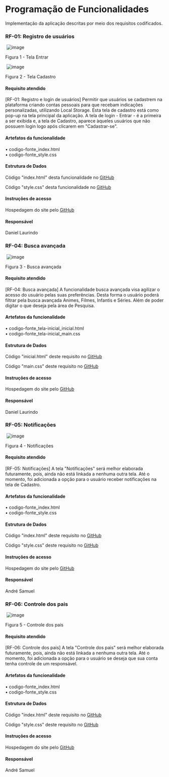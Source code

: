 # Programação de Funcionalidades

Implementação da aplicação descritas por meio dos requisitos codificados. 

### RF-01: Registro de usuários 


<img> ![image](https://github.com/ICEI-PUC-Minas-PMV-ADS/pmv-ads-2024-1-e1-proj-web-t6-pmv-ads-2024-1-e1-projeto_entreteniment/assets/141928161/0a098c97-39b5-4b51-a0cb-408b2c176374)

Figura 1 - Tela Entrar


<img> ![image](https://github.com/ICEI-PUC-Minas-PMV-ADS/pmv-ads-2024-1-e1-proj-web-t6-pmv-ads-2024-1-e1-projeto_entreteniment/assets/141928161/92f8d3b7-6e73-4af0-b5c6-112193440d0a)

Figura 2 - Tela Cadastro

#### Requisito atendido
[RF-01: Registro e login de usuários] Permitir que usuários se cadastrem na plataforma criando contas pessoais para que recebam indicações personalizadas, utilizando Local Storage. Esta tela de cadastro está como pop-up na tela principal da aplicação. A tela de login - Entrar - é a primeira a ser exibida e, a tela de Cadastro, aparece àqueles usuários que não possuem login logo após clicarem em "Cadastrar-se".

#### Artefatos da funcionalidade

&bull; codigo-fonte_index.html <br>
&bull; codigo-fonte_style.css


#### Estrutura de Dados

<p> Código "index.html" desta funcionalidade no <a href="https://github.com/ICEI-PUC-Minas-PMV-ADS/pmv-ads-2024-1-e1-proj-web-t6-pmv-ads-2024-1-e1-projeto_entreteniment/blob/main/codigo-fonte/index.html"> GitHub </a></p>

<p> Código "style.css" desta funcionalidade no <a href="https://github.com/ICEI-PUC-Minas-PMV-ADS/pmv-ads-2024-1-e1-proj-web-t6-pmv-ads-2024-1-e1-projeto_entreteniment/blob/main/codigo-fonte/style.css"> GitHub </a></p>


#### Instruções de acesso

<p> Hospedagem do site pelo <a href="https://icei-puc-minas-pmv-ads.github.io/pmv-ads-2024-1-e1-proj-web-t6-pmv-ads-2024-1-e1-projeto_entreteniment/"> GitHub </a></p>


#### Responsável

Daniel Laurindo


### RF-04: Busca avançada 


<img> ![image](https://github.com/ICEI-PUC-Minas-PMV-ADS/pmv-ads-2024-1-e1-proj-web-t6-pmv-ads-2024-1-e1-projeto_entreteniment/assets/141928161/57ff03ac-2b05-4be4-9b30-94c0ed9d0aeb)


Figura 3 - Busca avançada


#### Requisito atendido
[RF-04: Busca avançada] A funcionalidade busca avançada visa agilizar o acesso do usuário pelas suas preferências. Desta forma o usuário poderá filtrar pela busca avançada Animes, Filmes, Infantis e Séries. Além de poder digitar o que deseja pela área de Pesquisa.

#### Artefatos da funcionalidade

&bull; codigo-fonte_tela-inicial_inicial.html <br>
&bull; codigo-fonte_tela-inicial_main.css 


#### Estrutura de Dados

<p> Código "inicial.html" deste requisito no <a href="https://github.com/ICEI-PUC-Minas-PMV-ADS/pmv-ads-2024-1-e1-proj-web-t6-pmv-ads-2024-1-e1-projeto_entreteniment/blob/main/codigo-fonte/tela-incial/inicial.html"> GitHub </a></p>

<p> Código "main.css" deste requisito no <a href="https://github.com/ICEI-PUC-Minas-PMV-ADS/pmv-ads-2024-1-e1-proj-web-t6-pmv-ads-2024-1-e1-projeto_entreteniment/blob/main/codigo-fonte/tela-incial/main.css"> GitHub </a></p>


#### Instruções de acesso

<p> Hospedagem do site pelo <a href="https://icei-puc-minas-pmv-ads.github.io/pmv-ads-2024-1-e1-proj-web-t6-pmv-ads-2024-1-e1-projeto_entreteniment/"> GitHub </a></p>


#### Responsável

Daniel Laurindo




### RF-05: Notificações 

<img> ![image](https://github.com/ICEI-PUC-Minas-PMV-ADS/pmv-ads-2024-1-e1-proj-web-t6-pmv-ads-2024-1-e1-projeto_entreteniment/assets/141928161/33125c50-2775-4132-a61b-e8673f4ac177)

Figura 4 - Notificações

#### Requisito atendido

[RF-05: Notificações] A tela "Notificações" será melhor elaborada futuramente, pois, ainda não está linkada a nenhuma outra tela. Até o momento, foi adicionada a opção para o usuário receber notificações na tela de Cadastro.


#### Artefatos da funcionalidade

&bull; codigo-fonte_index.html <br>
&bull; codigo-fonte_style.css


#### Estrutura de Dados

<p> Código "index.html" deste requisito no <a href="https://github.com/ICEI-PUC-Minas-PMV-ADS/pmv-ads-2024-1-e1-proj-web-t6-pmv-ads-2024-1-e1-projeto_entreteniment/blob/main/codigo-fonte/index.html"> GitHub </a></p>

<p> Código "style.css" deste requisito no <a href="https://github.com/ICEI-PUC-Minas-PMV-ADS/pmv-ads-2024-1-e1-proj-web-t6-pmv-ads-2024-1-e1-projeto_entreteniment/blob/main/codigo-fonte/style.css"> GitHub </a></p>


#### Instruções de acesso

<p> Hospedagem do site pelo <a href="https://icei-puc-minas-pmv-ads.github.io/pmv-ads-2024-1-e1-proj-web-t6-pmv-ads-2024-1-e1-projeto_entreteniment/"> GitHub </a></p>


#### Responsável

André Samuel




### RF-06: Controle dos pais

<img> ![image](https://github.com/ICEI-PUC-Minas-PMV-ADS/pmv-ads-2024-1-e1-proj-web-t6-pmv-ads-2024-1-e1-projeto_entreteniment/assets/141928161/33125c50-2775-4132-a61b-e8673f4ac177)


Figura 5 - Controle dos pais


#### Requisito atendido

[RF-06: Controle dos pais] A tela "Controle dos pais" será melhor elaborada futuramente, pois, ainda não está linkada a nenhuma outra tela. Até o momento, foi adicionada a opção para o usuário se deseja que sua conta tenha controle de um responsável.


#### Artefatos da funcionalidade

&bull; codigo-fonte_index.html <br>
&bull; codigo-fonte_style.css


#### Estrutura de Dados

<p> Código "index.html" deste requisito no <a href="https://github.com/ICEI-PUC-Minas-PMV-ADS/pmv-ads-2024-1-e1-proj-web-t6-pmv-ads-2024-1-e1-projeto_entreteniment/blob/main/codigo-fonte/index.html"> GitHub </a></p>

<p> Código "style.css" deste requisito no <a href="https://github.com/ICEI-PUC-Minas-PMV-ADS/pmv-ads-2024-1-e1-proj-web-t6-pmv-ads-2024-1-e1-projeto_entreteniment/blob/main/codigo-fonte/style.css"> GitHub </a></p>


#### Instruções de acesso

<p> Hospedagem do site pelo <a href="https://icei-puc-minas-pmv-ads.github.io/pmv-ads-2024-1-e1-proj-web-t6-pmv-ads-2024-1-e1-projeto_entreteniment/"> GitHub </a></p>


#### Responsável
André Samuel 

